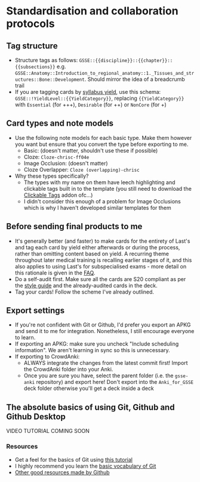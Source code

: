 # Standardisation and collaboration protocols

## Tag structure
- Structure tags as follows: `GSSE::{{discipline}}::{{chapter}}::{{subsections}}` e.g. `GSSE::Anatomy::Introduction_to_regional_anatomy::1._Tissues_and_structures::Bone::Development`. Should mirror the idea of a breadcrumb trail
- If you are tagging cards by [syllabus yield](https://www.surgeons.org/-/media/Project/RACS/surgeons-org/files/exams/gsse/cur_2011-08-09_anatomy_syllabus_final_for_web.pdf?rev=f1f590a3c92546f6bcdbc9f6ad9d2245&hash=018DB58536FCBF515DD4066F84C4BC4E), use this schema: `GSSE::!YieldLevel::{{YieldCategory}}`, replacing `{{YieldCategory}}` with `Essential` (for +++), `Desirable` (for ++) or `NonCore` (for +)

## Card types and note models
- Use the following note models for each basic type. Make them however you want but ensure that you convert the type before exporting to me.
    - Basic: (doesn't matter, shouldn't use these if possible)
    - Cloze: `Cloze-chrisc-ff04e`
    - Image Occlusion: (doesn't matter)
    - Cloze Overlapper: `Cloze (overlapping)-chrisc`
- Why these types specifically?
    - The types with my name on them have leech highlighting and clickable tags built in to the template (you still need to download the [Clickable Tags](https://ankiweb.net/shared/info/1739176371) addon ofc...)
    - I didn't consider this enough of a problem for Image Occlusions which is why I haven't developed similar templates for them
    
## Before sending final products to me
- It's generally better (and faster) to make cards for the entirety of Last's and tag each card by yield either afterwards or during the process, rather than omitting content based on yield. A recurring theme throughout later medical training is recalling earlier stages of it, and this also applies to using Last's for subspecialised exams - more detail on this rationale is given in the [FAQ](./faq.md).
- Do a self-audit first. Make sure all the cards are S20 compliant as per the [style guide](https://newageoflight.github.io/gsse-anki/style-guide/) and the already-audited cards in the deck.
- Tag your cards! Follow the scheme I've already outlined.

## Export settings
- If you're not confident with Git or Github, I'd prefer you export an APKG and send it to me for integration. Nonetheless, I still encourage everyone to learn.
- If exporting an APKG: make sure you uncheck "Include scheduling information". We aren't learning in sync so this is unnecessary.
- If exporting to CrowdAnki:
    - ALWAYS integrate the changes from the latest commit first! Import the CrowdAnki folder into your Anki.
    - Once you are sure you have, select the parent folder (i.e. the `gsse-anki` repository) and export here! Don't export into the `Anki_for_GSSE` deck folder otherwise you'll get a deck inside a deck

## The absolute basics of using Git, Github and Github Desktop
VIDEO TUTORIAL COMING SOON

### Resources
- Get a feel for the basics of Git using [this tutorial](https://guides.github.com/activities/hello-world/)
- I highly recommend you learn the [basic vocabulary of Git](https://guides.github.com/introduction/git-handbook/)
- [Other good resources made by Github](https://try.github.io/)
